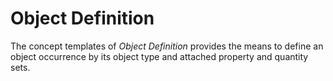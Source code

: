 Object Definition
=================

The concept templates of _Object Definition_ provides the means to define an object occurrence by its object type and attached property and quantity sets.
